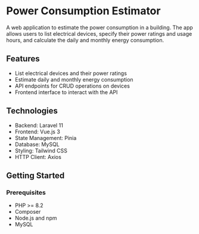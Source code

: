 # Power Consumption Estimator

A web application to estimate the power consumption in a building. The app allows users to list electrical devices, specify their power ratings and usage hours, and calculate the daily and monthly energy consumption.

## Features

- List electrical devices and their power ratings
- Estimate daily and monthly energy consumption
- API endpoints for CRUD operations on devices
- Frontend interface to interact with the API

## Technologies

- Backend: Laravel 11
- Frontend: Vue.js 3
- State Management: Pinia
- Database: MySQL
- Styling: Tailwind CSS
- HTTP Client: Axios

## Getting Started

### Prerequisites

- PHP >= 8.2
- Composer
- Node.js and npm
- MySQL